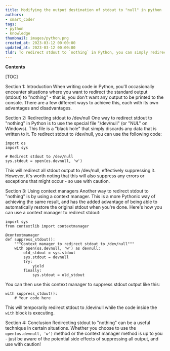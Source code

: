```yaml
---
title: Modifying the output destination of stdout to "null" in python
authors:
- smart_coder
tags:
- python
- knowledge
thumbnail: images/python.png
created_at: 2023-03-12 00:00:00
updated_at: 2023-03-12 00:00:00
tldr: To redirect stdout to `nothing` in Python, you can simply redirect it to /dev/null, which is a special file that discards all data written to it.
---
```


**Contents**

[TOC]

Section 1: Introduction
When writing code in Python, you'll occasionally encounter situations where you want to redirect the standard output (stdout) to "nothing" - that is, you don't want any output to be printed to the console. There are a few different ways to achieve this, each with its own advantages and disadvantages.

Section 2: Redirecting stdout to /dev/null
One way to redirect stdout to "nothing" in Python is to use the special file "/dev/null" (or "NUL" on Windows). This file is a "black hole" that simply discards any data that is written to it. To redirect stdout to /dev/null, you can use the following code:

```
import os
import sys

# Redirect stdout to /dev/null
sys.stdout = open(os.devnull, 'w')
```

This will redirect all stdout output to /dev/null, effectively suppressing it. However, it's worth noting that this will also suppress any errors or exceptions that might occur - so use with caution.

Section 3: Using context managers
Another way to redirect stdout to "nothing" is by using a context manager. This is a more Pythonic way of achieving the same result, and has the added advantage of being able to automatically restore the original stdout when you're done. Here's how you can use a context manager to redirect stdout:

```
import sys
from contextlib import contextmanager

@contextmanager
def suppress_stdout():
    """Context manager to redirect stdout to /dev/null"""
    with open(os.devnull, 'w') as devnull:
        old_stdout = sys.stdout
        sys.stdout = devnull
        try:
            yield
        finally:
            sys.stdout = old_stdout
```

You can then use this context manager to suppress stdout output like this:

```
with suppress_stdout():
    # Your code here
```

This will temporarily redirect stdout to /dev/null while the code inside the `with` block is executing.

Section 4: Conclusion
Redirecting stdout to "nothing" can be a useful technique in certain situations. Whether you choose to use the `open(os.devnull, 'w')` method or the context manager method is up to you - just be aware of the potential side effects of suppressing all output, and use with caution!
